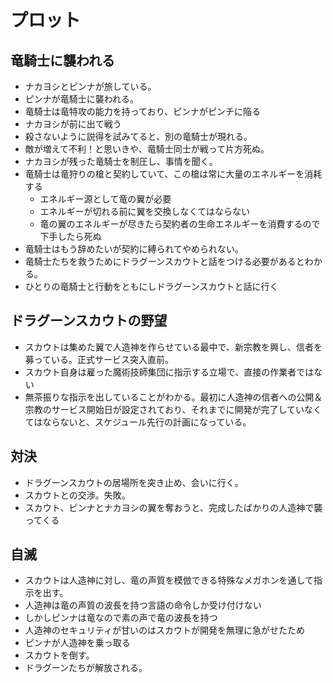 # プロット
## 竜騎士に襲われる
* ナカヨシとピンナが旅している。
* ピンナが竜騎士に襲われる。
* 竜騎士は竜特攻の能力を持っており、ピンナがピンチに陥る
* ナカヨシが前に出て戦う
* 殺さないように説得を試みてると、別の竜騎士が現れる。
* 敵が増えて不利！と思いきや、竜騎士同士が戦って片方死ぬ。
* ナカヨシが残った竜騎士を制圧し、事情を聞く。
* 竜騎士は竜狩りの槍と契約していて、この槍は常に大量のエネルギーを消耗する
  * エネルギー源として竜の翼が必要
  * エネルギーが切れる前に翼を交換しなくてはならない
  * 竜の翼のエネルギーが尽きたら契約者の生命エネルギーを消費するので下手したら死ぬ
* 竜騎士はもう辞めたいが契約に縛られてやめられない。
* 竜騎士たちを救うためにドラグーンスカウトと話をつける必要があるとわかる。
* ひとりの竜騎士と行動をともにしドラグーンスカウトと話に行く

## ドラグーンスカウトの野望
* スカウトは集めた翼で人造神を作らせている最中で、新宗教を興し、信者を募っている。正式サービス突入直前。
* スカウト自身は雇った魔術技師集団に指示する立場で、直接の作業者ではない
* 無茶振りな指示を出していることがわかる。最初に人造神の信者への公開＆宗教のサービス開始日が設定されており、それまでに開発が完了していなくてはならないと、スケジュール先行の計画になっている。

## 対決
* ドラグーンスカウトの居場所を突き止め、会いに行く。
* スカウトとの交渉。失敗。
* スカウト、ピンナとナカヨシの翼を奪おうと、完成したばかりの人造神で襲ってくる

## 自滅
* スカウトは人造神に対し、竜の声質を模倣できる特殊なメガホンを通して指示を出す。
* 人造神は竜の声質の波長を持つ言語の命令しか受け付けない
* しかしピンナは竜なので素の声で竜の波長を持つ
* 人造神のセキュリティが甘いのはスカウトが開発を無理に急がせたため
* ピンナが人造神を乗っ取る
* スカウトを倒す。
* ドラグーンたちが解放される。
